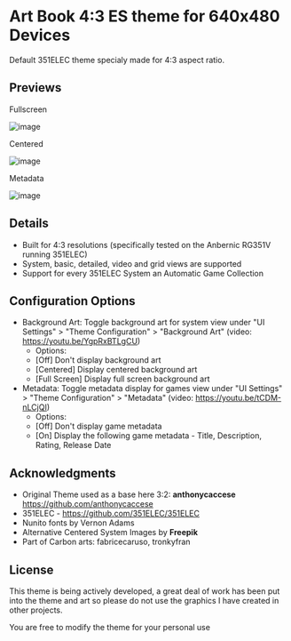 # Art Book 4:3 ES theme for 640x480 Devices
Default 351ELEC theme specialy made for 4:3 aspect ratio.

## Previews
Fullscreen

![image](https://user-images.githubusercontent.com/77732736/130350546-9ae276e6-cd8e-46e9-9202-a315c5c93485.png)

Centered

![image](https://user-images.githubusercontent.com/77732736/130350573-9c687e34-54d9-4cf0-9170-4d2a0d885fd7.png)

Metadata

![image](https://user-images.githubusercontent.com/77732736/130350612-fb8a77a1-36ff-458a-8c5a-deb9c99924ee.png)

## Details

- Built for 4:3 resolutions (specifically tested on the Anbernic RG351V running 351ELEC) 
- System, basic, detailed, video and grid views are supported
- Support for every 351ELEC System an Automatic Game Collection


## Configuration Options

- Background Art: Toggle background art for system view under "UI Settings" > "Theme Configuration" > "Background Art" (video: https://youtu.be/YgpRxBTLgCU)
  - Options:
  - [Off] Don't display background art
  - [Centered] Display centered background art
  - [Full Screen] Display full screen background art
- Metadata: Toggle metadata display for games view under "UI Settings" > "Theme Configuration" > "Metadata" (video: https://youtu.be/tCDM-nLCjQI)
  - Options:
  - [Off] Don't display game metadata
  - [On] Display the following game metadata - Title, Description, Rating, Release Date


## Acknowledgments
- Original Theme used as a base here 3:2: **anthonycaccese** https://github.com/anthonycaccese
- 351ELEC - https://github.com/351ELEC/351ELEC
- Nunito fonts by Vernon Adams
- Alternative Centered System Images by **Freepik** 
- Part of Carbon arts: fabricecaruso, tronkyfran 

## License
This theme is being actively developed, a great deal of work has been put into the theme and art so please do not use the graphics I have created in other projects.

You are free to modify the theme for your personal use
